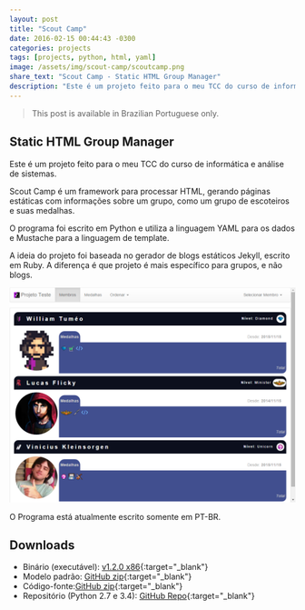 ```yaml
---
layout: post
title: "Scout Camp"
date: 2016-02-15 00:44:43 -0300
categories: projects
tags: [projects, python, html, yaml]
image: /assets/img/scout-camp/scoutcamp.png
share_text: "Scout Camp - Static HTML Group Manager"
description: "Este é um projeto feito para o meu TCC do curso de informática e análise de sistemas."
---
```


>This post is available in Brazilian Portuguese only.

## Static HTML Group Manager

Este é um projeto feito para o meu TCC do curso de informática e análise de sistemas.

Scout Camp é um framework para processar HTML, gerando páginas estáticas com informações sobre um grupo, como um grupo de escoteiros e suas medalhas.

O programa foi escrito em Python e utiliza a linguagem YAML para os dados e Mustache para a linguagem de template.

A ideia do projeto foi baseada no gerador de blogs estáticos Jekyll, escrito em Ruby. A diferença é que projeto é mais específico para grupos, e não blogs.

![Scout Camp Template](/assets/img/scout-camp/camp-temp.png)

O Programa está atualmente escrito somente em PT-BR.

## Downloads

- Binário (executável): [v1.2.0 x86](https://github.com/williamd1k0/scout-camp/releases/download/v1.2.0/scout-camp-1.2.0-x86.7z.exe){:target="_blank"}
- Modelo padrão: [GitHub zip](https://github.com/williamd1k0/scout-camp-template/archive/master.zip){:target="_blank"}
- Código-fonte:[GitHub zip](https://github.com/williamd1k0/scout-camp/archive/master.zip){:target="_blank"}
- Repositório (Python 2.7 e 3.4): [GitHub Repo](https://github.com/williamd1k0/scout-camp){:target="_blank"}
